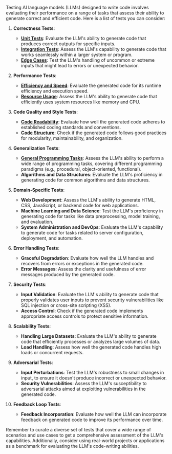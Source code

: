 Testing AI language models (LLMs) designed to write code involves evaluating their performance on a range of tasks that assess their ability to generate correct and efficient code. Here is a list of tests you can consider:

1. **Correctness Tests**:
   - [**Unit Tests**](unit.md): Evaluate the LLM's ability to generate code that produces correct outputs for specific inputs.
   - [**Integration Tests**](integration.md): Assess the LLM's capability to generate code that works seamlessly within a larger system or program.
   - [**Edge Cases**](edge.md): Test the LLM's handling of uncommon or extreme inputs that might lead to errors or unexpected behavior.

2. **Performance Tests**:
   - [**Efficiency and Speed**](02-efficency_speed.md): Evaluate the generated code for its runtime efficiency and execution speed.
   - [**Resource Usage**](02-resource.md): Assess the LLM's ability to generate code that efficiently uses system resources like memory and CPU.

3. **Code Quality and Style Tests**:
   - [**Code Readability**](03-readability.md): Evaluate how well the generated code adheres to established coding standards and conventions.
   - [**Code Structure**](03-structure.md): Check if the generated code follows good practices for modularity, maintainability, and organization.

4. **Generalization Tests**:
   - [**General Programming Tasks**](04-general_programming.md): Assess the LLM's ability to perform a wide range of programming tasks, covering different programming paradigms (e.g., procedural, object-oriented, functional).
   - **Algorithms and Data Structures**: Evaluate the LLM's proficiency in generating code for common algorithms and data structures.

5. **Domain-Specific Tests**:
   - **Web Development**: Assess the LLM's ability to generate HTML, CSS, JavaScript, or backend code for web applications.
   - **Machine Learning and Data Science**: Test the LLM's proficiency in generating code for tasks like data preprocessing, model training, and evaluation.
   - **System Administration and DevOps**: Evaluate the LLM's capability to generate code for tasks related to server configuration, deployment, and automation.

6. **Error Handling Tests**:
   - **Graceful Degradation**: Evaluate how well the LLM handles and recovers from errors or exceptions in the generated code.
   - **Error Messages**: Assess the clarity and usefulness of error messages produced by the generated code.

7. **Security Tests**:
   - **Input Validation**: Evaluate the LLM's ability to generate code that properly validates user inputs to prevent security vulnerabilities like SQL injection or cross-site scripting (XSS).
   - **Access Control**: Check if the generated code implements appropriate access controls to protect sensitive information.

8. **Scalability Tests**:
   - **Handling Large Datasets**: Evaluate the LLM's ability to generate code that efficiently processes or analyzes large volumes of data.
   - **Load Handling**: Assess how well the generated code handles high loads or concurrent requests.

9. **Adversarial Tests**:
   - **Input Perturbations**: Test the LLM's robustness to small changes in input, to ensure it doesn't produce incorrect or unexpected behavior.
   - **Security Vulnerabilities**: Assess the LLM's susceptibility to adversarial attacks aimed at exploiting vulnerabilities in the generated code.

10. **Feedback Loop Tests**:
    - **Feedback Incorporation**: Evaluate how well the LLM can incorporate feedback on generated code to improve its performance over time.

Remember to curate a diverse set of tests that cover a wide range of scenarios and use cases to get a comprehensive assessment of the LLM's capabilities. Additionally, consider using real-world projects or applications as a benchmark for evaluating the LLM's code-writing abilities.
